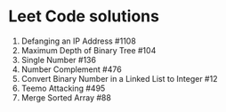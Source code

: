 # Leet Code solutions

1. Defanging an IP Address #1108
2. Maximum Depth of Binary Tree #104
3. Single Number #136
4. Number Complement #476
5. Convert Binary Number in a Linked List to Integer #12
6. Teemo Attacking #495
7. Merge Sorted Array #88
